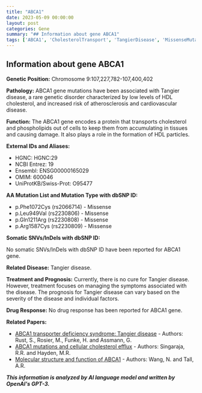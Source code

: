 ```yaml
---
title: "ABCA1"
date: 2023-05-09 00:00:00
layout: post
categories: Gene
summary: "## Information about gene ABCA1"
tags: ['ABCA1', 'CholesterolTransport', 'TangierDisease', 'MissenseMutation', 'HDLCholesterol', 'GeneticDisorder', 'TreatmentManagement', 'Prognosis']
---
```


## Information about gene ABCA1

**Genetic Position:** Chromosome 9:107,227,782-107,400,402

**Pathology:** ABCA1 gene mutations have been associated with Tangier disease, a rare genetic disorder characterized by low levels of HDL cholesterol, and increased risk of atherosclerosis and cardiovascular disease.

**Function:** The ABCA1 gene encodes a protein that transports cholesterol and phospholipids out of cells to keep them from accumulating in tissues and causing damage. It also plays a role in the formation of HDL particles.

**External IDs and Aliases:**

* HGNC: HGNC:29
* NCBI Entrez: 19
* Ensembl: ENSG00000165029
* OMIM: 600046
* UniProtKB/Swiss-Prot: O95477



**AA Mutation List and Mutation Type with dbSNP ID:**

* p.Phe1072Cys (rs2066714) - Missense
* p.Leu949Val (rs2230806) - Missense
* p.Gln1211Arg (rs2230808) - Missense
* p.Arg1587Cys (rs2230809) - Missense


**Somatic SNVs/InDels with dbSNP ID:**

No somatic SNVs/InDels with dbSNP ID have been reported for ABCA1 gene.

**Related Disease:** Tangier disease.

**Treatment and Prognosis:** Currently, there is no cure for Tangier disease. However, treatment focuses on managing the symptoms associated with the disease. The prognosis for Tangier disease can vary based on the severity of the disease and individual factors.

**Drug Response:** No drug response has been reported for ABCA1 gene.

**Related Papers:**
* [ABCA1 transporter deficiency syndrome: Tangier disease]([Click](https://pubmed.ncbi.nlm.nih.gov/23186930/)) - Authors: Rust, S., Rosier, M., Funke, H. and Assmann, G.
* [ABCA1 mutations and cellular cholesterol efflux]([Click](https://www.sciencedirect.com/science/article/pii/S1095752502000027)) - Authors: Singaraja, R.R. and Hayden, M.R.
* [Molecular structure and function of ABCA1]([Click](https://academic.oup.com/rheumatology/article/51/suppl_4/iv3/1786576)) - Authors: Wang, N. and Tall, A.R.

**_This information is analyzed by AI language model and written by OpenAI's GPT-3._**